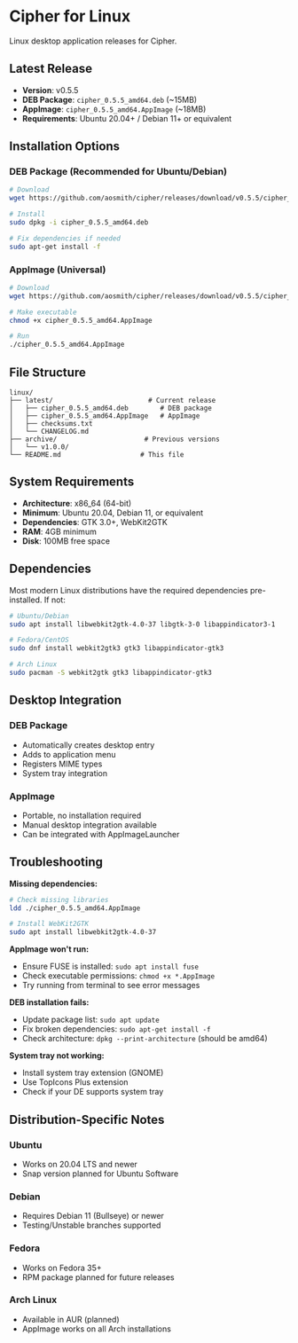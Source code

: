 # Cipher for Linux

Linux desktop application releases for Cipher.

## Latest Release

- **Version**: v0.5.5
- **DEB Package**: `cipher_0.5.5_amd64.deb` (~15MB)
- **AppImage**: `cipher_0.5.5_amd64.AppImage` (~18MB)
- **Requirements**: Ubuntu 20.04+ / Debian 11+ or equivalent

## Installation Options

### DEB Package (Recommended for Ubuntu/Debian)

```bash
# Download
wget https://github.com/aosmith/cipher/releases/download/v0.5.5/cipher_0.5.5_amd64.deb

# Install
sudo dpkg -i cipher_0.5.5_amd64.deb

# Fix dependencies if needed
sudo apt-get install -f
```

### AppImage (Universal)

```bash
# Download
wget https://github.com/aosmith/cipher/releases/download/v0.5.5/cipher_0.5.5_amd64.AppImage

# Make executable
chmod +x cipher_0.5.5_amd64.AppImage

# Run
./cipher_0.5.5_amd64.AppImage
```

## File Structure

```
linux/
├── latest/                        # Current release
│   ├── cipher_0.5.5_amd64.deb        # DEB package
│   ├── cipher_0.5.5_amd64.AppImage   # AppImage
│   ├── checksums.txt
│   └── CHANGELOG.md
├── archive/                      # Previous versions
│   └── v1.0.0/
└── README.md                    # This file
```

## System Requirements

- **Architecture**: x86_64 (64-bit)
- **Minimum**: Ubuntu 20.04, Debian 11, or equivalent
- **Dependencies**: GTK 3.0+, WebKit2GTK
- **RAM**: 4GB minimum
- **Disk**: 100MB free space

## Dependencies

Most modern Linux distributions have the required dependencies pre-installed. If not:

```bash
# Ubuntu/Debian
sudo apt install libwebkit2gtk-4.0-37 libgtk-3-0 libappindicator3-1

# Fedora/CentOS
sudo dnf install webkit2gtk3 gtk3 libappindicator-gtk3

# Arch Linux
sudo pacman -S webkit2gtk gtk3 libappindicator-gtk3
```

## Desktop Integration

### DEB Package
- Automatically creates desktop entry
- Adds to application menu
- Registers MIME types
- System tray integration

### AppImage
- Portable, no installation required
- Manual desktop integration available
- Can be integrated with AppImageLauncher

## Troubleshooting

**Missing dependencies:**
```bash
# Check missing libraries
ldd ./cipher_0.5.5_amd64.AppImage

# Install WebKit2GTK
sudo apt install libwebkit2gtk-4.0-37
```

**AppImage won't run:**
- Ensure FUSE is installed: `sudo apt install fuse`
- Check executable permissions: `chmod +x *.AppImage`
- Try running from terminal to see error messages

**DEB installation fails:**
- Update package list: `sudo apt update`
- Fix broken dependencies: `sudo apt-get install -f`
- Check architecture: `dpkg --print-architecture` (should be amd64)

**System tray not working:**
- Install system tray extension (GNOME)
- Use TopIcons Plus extension
- Check if your DE supports system tray

## Distribution-Specific Notes

### Ubuntu
- Works on 20.04 LTS and newer
- Snap version planned for Ubuntu Software

### Debian
- Requires Debian 11 (Bullseye) or newer
- Testing/Unstable branches supported

### Fedora
- Works on Fedora 35+
- RPM package planned for future releases

### Arch Linux
- Available in AUR (planned)
- AppImage works on all Arch installations